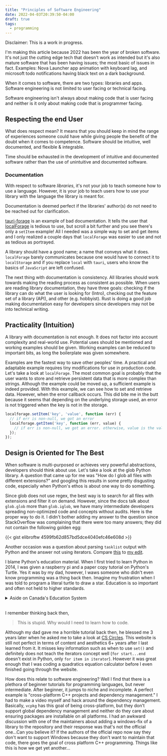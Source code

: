 ```yaml
---
title: "Principles of Software Engineering"
date: 2022-04-03T20:39:50-04:00
draft: true
tags:
  - programming
---
```


Disclaimer: This is a work in progress.

I'm making this article because 2022 has been the year of broken software. It's not just the cutting edge tech that doesn't work as intended but it's also mature software that has been having issues;
the most basic of issues in fact. Examples: Nova Launcher app animation with keyboard lag, and microsoft todo notifications having black text on a dark background.

When it comes to software, there are two types: libraries and apps.
Software engineering is not limited to user facing or technical facing.

Software engineering isn't always about making code that is user facing and neither is it only about making code that is programmer facing.

## Respecting the end User

What does respect mean? It means that you should keep in mind the range of experiences someone could have
while giving people the benefit of the doubt when it comes to competence. Software should be intuitive, well documented, and flexible & integrable.

Time should be exhausted in the development of intuitive and documented software rather than the use of unintuitive and documented software.

### Documentation

With respect to software *libraries*, it's not your job to teach someone how to use a language. However, it is your job to teach users how to use your library with the language the library is meant for.

Documentation is deemed perfect if the libraries' author(s) do not need to be reached out for clarification.

[tauri-forage](https://github.com/tauri-apps/tauri-forage#installation) is an example of bad documentation.
It tells the user that [localForage](https://localforage.github.io/localForage/) is tedious to use, but scroll a bit further and you see there's only a `setItem` example! All I needed was a simple way to set and get items and I only realized a couple days that `localForage` was easier to use and not as tedious as portrayed.

A library should have a good name; a name that conveys what it does. `localForage` barely communicates because one would have to connect it to `localStorage` and if you replace `local` with `tauri`, users who know the basics of `JavaScript` are left confused.

The next thing with documentation is consistency. All libraries should work towards making the reading process as consistent as possible. When users are reading library documentation, they have three goals:
checking if the library can do what the user is looking for (Intro), checking out the feature set of a library (API), and other (e.g. hobbyist). Rust is doing a good job making documentation easy for developers since developers may not be into technical writing.

## Practicality (Intuition)

A library with documentation is not enough. It does not factor into account complexity and real-world use.
Potential uses should be mentioned and working examples should be given. Working examples can be reduced to important bits, as long the boilerplate was given somewhere.

Examples are the fastest way to save other peoples' time. A practical and adaptable example requires tiny modifications for use in production code. Let's take a look at `localForage`. The most common goal is probably that the user wants to store and retrieve persistent data that is more complex than strings. Although the example could be moved up, a sufficient example is indeed provided. With this example, we can
see how to set and retrieve data. However, when the error callback occurs. This did bite me in the butt because it seems that depending on the underlying storage used, an error is not triggered when the key is not in the storage.

```js
localforage.setItem('key', 'value', function (err) {
  // if err is non-null, we got an error
  localforage.getItem('key', function (err, value) {
    // if err is non-null, we got an error. otherwise, value is the value
  });
});
```

## Design is Oriented for The Best

When software is multi-purposed or achieves very powerful abstractions, developers should think about use. Let's take a look at the glob Python library.
A question that came up for me was "How do I glob all files with different extensions?" and googling this results in some pretty disgusting code, especially
when Python's ethos is about one way to do something.

Since glob does not use regex, the best way is to search for all files with extensions and filter it on demand.
However, since the docs talk about `glob.glob` more than `glob.iglob`, we have many intermediate developers spreading
non-optimized code and concepts without audits. Here is the proper way to do it. I didn't bother adding my answer to the question since StackOverflow was complaining
that there were too many answers; they did not contain the following golden egg:

{{< gist elibroftw 4599fb62d857bd5dce4040efc46e608d >}}

Another occasion was a question about parsing `tasklist` output with Python and the answer not using
iterators. Compare [this](https://stackoverflow.com/a/22914414/7732434) to [my edit](https://stackoverflow.com/a/64634901/7732434).

I blame Python's education material. When I first tried to learn Python in 2014, I was given a raspberry pi and a paper copy tutorial on Python's Turtle.
Yes it was by my dad, however, I waws someone who didn't even know programming was a thing back then. Imagine my frustration when I was told to program
a literal turtle to draw a star. Education is so important and often not held to higher standards.

<details>
<summary>Aside on Canada's Education System</summary>
People think Canada's education system is good, but I know for a fact it is far from optimal and yet people are more concerned about the number of people in class rather than the actual ciriculum being taught.
In University, students take 5 courses per semester (4 months), are forced to learn at a faster pace, tougher courses, and there are 100+ students per lecture.
Universities have a high standards, but they definitely do not teach the content well. In pre-university has barely any content being taught, and post-university
there is more content that isn't usually being taught well.

For one of my courses that I was acing, I made an entire YouTube tutorial for other students in my course.
I highly doubt I'm a better listener; so it's simply because I have better intuition or basic knowledge. My largest advantage though was the ability to use
Excel in a highly flexible manner; I created a macro function called `IS_BLANK` without learning visual basic in order to shorten the formulas for an extremely flexible template.
Suppose there are multiple ways to get an answer. Instead of creating a template for each method, I made a template that only required inputting the known
variables. I made my formulas to use equations based on which inputs were given. The macro function had short-circuiting which isn't a straight-forward thing
to implement in standard cell formulas. I might share it some day in the future.

Until grade 11, the grading system should be used to keep kids back until they reach a certain level in core comptencies.
Core competencies include: math, critical thinking, reading comprehension, exercise, an art (hobby) under the most general of definitions.

Creativeness or having a hobby is crucial in not just a child's upbringing but as a specialist skill in the future;
Art includes the stereotypical drawing, instrumental, acting (+skits). However there's much more; digital visual, abstract, 3D, digital music production.
There are also other arts; origami, free style lego, pottery, wood burning (high school level), etc.

Aside from wood burning and pottery, these are all equal arts and should be introduced to all kids in Canadian schools. I do consider programming and writing to be
arts, however they are far more important than to be something optional. There is some progress in introducing programming to kids at a younger age,
however like my experience has shown, there is no guarantee this introduction will be productive. Scratch is not programming because programming goes hand in hand
with freedom.

Exercise should be a daily part of school, ingrained into kids' habits. Kids should be given 1 hour a day to exercise. I guess at such young ages,
exercise would be limited to running (tag) and basketball for recess.
By instilling exercise discipline in school, we can reduce obesity and set a better precedent for what it means to be Canadian.
</details>
<br>

I remember thinking back then,

> This is stupid. Why would I need to learn how to code.

Although my dad gave me a horrible tutorial back then, he blessed me 3 years later when he asked me to take a look at [CS Circles](https://cscircles.cemc.uwaterloo.ca/).
This website is still not perfect in terms of content and aesthetics 6+ years after I last learned from it.
It misses key information such as when to use `set()` and definitely does not teach the iterators concept well (`for start...end` doesn't exist in Python, only `for item in iterator`).
However it was great enough that I was coding a quadratics equation calculator before I even finished going through the website.

How does this relate to software engineering? Well I find that there is a plethora of beginner tutorials for programming languages, but never intermediate.
After beginner, it jumps to niche and incomplete. A perfect example is "cross-platform C++ projects and dependency management." I had to make a video myself
and hack around the dependency management. Basically, `vcpkg` has this goal of being cross-platform, but they don't support global dependency management and neither
do they care about ensuring packages are installable on all platforms. I had an awkward discussion with one of the maintainers about adding a windows-fix of a library to the
repository and their response was that's not the official one...Can you believe it? If the authors of the official repo now say they don't want to support Windows because they
don't want to maintain that code, there goes the goal of cross platform C++ programming. Things like this is how we get yet another...
